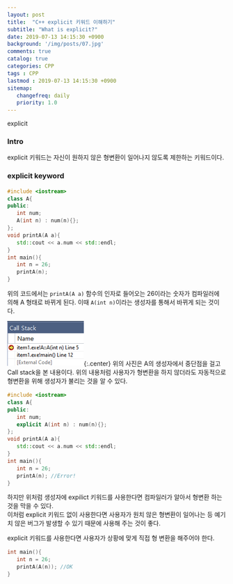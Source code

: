 ```yaml
---
layout: post
title:  "C++ explicit 키워드 이해하기"
subtitle: "What is explicit?"
date: 2019-07-13 14:15:30 +0900
background: '/img/posts/07.jpg'
comments: true
catalog: true
categories: CPP
tags : CPP
lastmod : 2019-07-13 14:15:30 +0900
sitemap:
   changefreq: daily
   priority: 1.0
---
```


<div class="contentTitle">
explicit
</div>

### Intro

explicit 키워드는 자신이 원하지 않은 형변환이 일어나지 않도록 제한하는 키워드이다.

### explicit keyword

```cpp
#include <iostream>
class A{
public:
   int num;
   A(int n) : num(n){};
};
void printA(A a){
   std::cout << a.num << std::endl;
}
int main(){
   int n = 26;
   printA(n);
}
```

위의 코드에서는 `printA(A a)` 함수의 인자로 들어오는 26이라는 숫자가 컴파일러에 의해 A 형태로 바뀌게 된다.
이때 `A(int n)`이라는 생성자를 통해서 바뀌게 되는 것이다.

![explicit call stack](/img/Cpp/explicit.png){:.center}
위의 사진은 A의 생성자에서 중단점을 걸고 Call stack을 본 내용이다.
위의 내용처럼 사용자가 형변환을 하지 않더라도 자동적으로 형변환을 위해 생성자가 불리는 것을 알 수 있다.

```cpp
#include <iostream>
class A{
public:
   int num;
   explicit A(int n) : num(n){};
};
void printA(A a){
   std::cout << a.num << std::endl;
}
int main(){
   int n = 26;
   printA(n); //Error!
}
```

하지만 위처럼 생성자에 expilict 키워드를 사용한다면 컴파일러가 알아서 형변환 하는것을 막을 수 있다.  
이처럼 explicit 키워드 없이 사용한다면 사용자가 원치 않은 형변환이 일어나는 등 예기치 않은 버그가 발생할 수 있기 때문에 사용해 주는 것이 좋다.

explicit 키워드를 사용한다면 사용자가 상황에 맞게 직접 형 변환을 해주어야 한다.

```cpp
int main(){
   int n = 26;
   printA(A(n)); //OK
}
```
